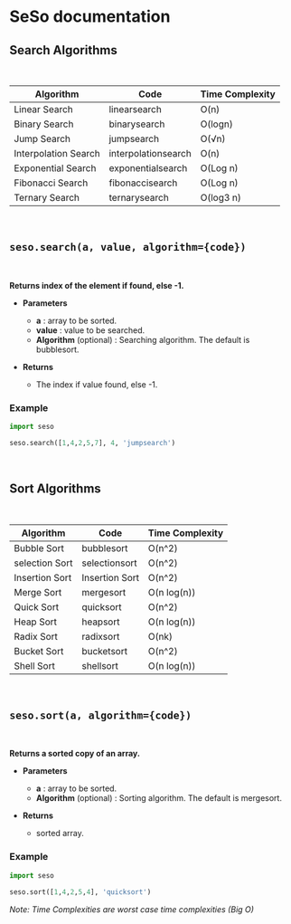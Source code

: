 # SeSo documentation

## Search Algorithms

<br/>

| Algorithm             |  Code                     | Time Complexity   |
|-----------------------|---------------------------|-------------------|
| Linear Search         | linearsearch              | O(n)              |
| Binary Search         | binarysearch              | O(logn)           |
| Jump Search           | jumpsearch                | O(√n)             |
| Interpolation Search  | interpolationsearch       | O(n)              |
| Exponential Search    | exponentialsearch         | O(Log n)          |
| Fibonacci Search      | fibonaccisearch           | O(Log n)          |
| Ternary Search        | ternarysearch             | O(log3 n)         |

<br/>

## ```seso.search(a, value, algorithm={code})```

<br/>

**Returns index of the element if found, else -1.**

- **Parameters**
    - **a** : array to be sorted.
    - **value** : value to be searched.
    - **Algorithm** (optional) : Searching algorithm. The default is bubblesort.

- **Returns**
    - The index if value found, else -1.

### Example

```python
import seso

seso.search([1,4,2,5,7], 4, 'jumpsearch')
```
<br/>

## Sort Algorithms

<br/>

| Algorithm             |  Code                     | Time Complexity   |
|-----------------------|---------------------------|-------------------|
| Bubble Sort           | bubblesort                | O(n^2)            |
| selection Sort        | selectionsort             | O(n^2)            |
| Insertion Sort        | Insertion Sort            | O(n^2)            |
| Merge Sort            | mergesort                 | O(n log(n))       |
| Quick Sort            | quicksort                 | O(n^2)            |
| Heap Sort             | heapsort                  | O(n log(n))       |
| Radix Sort            | radixsort                 | O(nk)             |
| Bucket Sort           | bucketsort                | O(n^2)            |
| Shell Sort            | shellsort                 | O(n log(n))       |

<br/>

## ```seso.sort(a, algorithm={code})```

<br/>

**Returns a sorted copy of an array.**

- **Parameters**
    - **a** : array to be sorted.
    - **Algorithm** (optional) : Sorting algorithm. The default is mergesort.

- **Returns**
    - sorted array.

### Example

```python
import seso

seso.sort([1,4,2,5,4], 'quicksort')
```

*Note: Time Complexities are worst case time complexities (Big O)*
